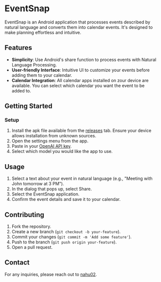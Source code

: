 # EventSnap

EventSnap is an Android application that processes events described by natural language and converts them into calendar events. It's designed to make planning effortless and intuitive.

## Features

- **Simplicity**: Use Android's share function to process events with Natural Language Processing.
- **User-friendly Interface**: Intuitive UI to customize your events before adding them to your calendar.
- **Calendar Integration**: All calendar apps installed on zour device are available. You can select which calendar you want the event to be added to.

## Getting Started

### Setup

1. Install the apk file available from the [releases](https://github.com/nahu02/EventSnap/releases) tab. Ensure your device allows installation from unknown sources.
2. Open the settings menu from the app.
3. Paste in your [OpenAI API key](https://platform.openai.com/api-keys).
4. Select which model you would like the app to use.

## Usage

1. Select a text about your event in natural language (e.g., "Meeting with John tomorrow at 3 PM").
2. In the dialog that pops up, select Share.
3. Select the EventSnap application.
4. Confirm the event details and save it to your calendar.

## Contributing

1. Fork the repository.
2. Create a new branch (`git checkout -b your-feature`).
3. Commit your changes (`git commit -m 'Add some feature'`).
4. Push to the branch (`git push origin your-feature`).
5. Open a pull request.

## Contact

For any inquiries, please reach out to [nahu02](https://github.com/nahu02).
